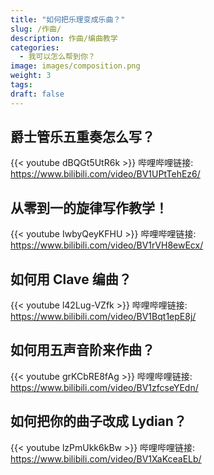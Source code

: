 ```yaml
---
title: "如何把乐理变成乐曲？"
slug: /作曲/
description: 作曲/编曲教学
categories:
  - 我可以怎么帮到你？
image: images/composition.png
weight: 3
tags:
draft: false
---
```

## **爵士管乐五重奏怎么写？**

  {{< youtube dBQGt5UtR6k >}}
  哔哩哔哩链接: https://www.bilibili.com/video/BV1UPtTehEz6/
## **从零到一的旋律写作教学！**

  {{< youtube IwbyQeyKFHU >}}
  哔哩哔哩链接: https://www.bilibili.com/video/BV1rVH8ewEcx/
## **如何用 Clave 编曲？**

  {{< youtube l42Lug-VZfk >}}
  哔哩哔哩链接: https://www.bilibili.com/video/BV1Bqt1epE8j/
## **如何用五声音阶来作曲？**

  {{< youtube grKCbRE8fAg >}}
  哔哩哔哩链接: https://www.bilibili.com/video/BV1zfcseYEdn/
## **如何把你的曲子改成 Lydian？**

  {{< youtube lzPmUkk6kBw >}}
  哔哩哔哩链接: https://www.bilibili.com/video/BV1XaKceaELb/